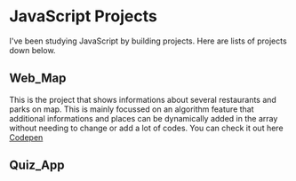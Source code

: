 # JavaScript Projects

I've been studying JavaScript by building projects.
Here are lists of projects down below.

## Web_Map

This is the project that shows informations about several restaurants and parks on map. This is mainly focussed on an algorithm feature that additional informations and places can be dynamically added in the array without needing to change or add a lot of codes.
You can check it out here [Codepen](https://codepen.io/yelee/pen/yzpxgwr?editors=1111)


## Quiz_App
